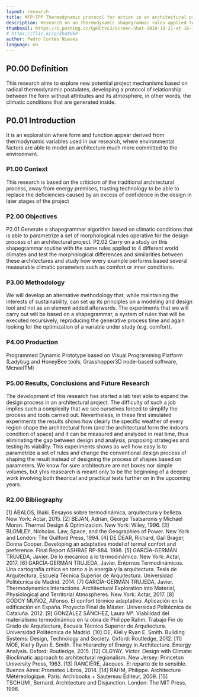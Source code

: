 ```yaml
---
layout: research
title: MFP-TPP Thermodynamic protocol for action in an architectural project
description: Research on an Thermodynamic shapegrammar rules applied to architecture
thumbnail: https://i.postimg.cc/GpRCtvcJ/Screen-Shot-2018-10-21-at-16-15-34.png
# https://flic.kr/p/2hqXUkP
author: Pedro Cortés Nieves
language: en
---
```

## P0.00 Definition
This research aims to explore new potential project mechanisms based on radical thermodynamic postulates, developing a protocol of relationship between the form without attributes and its atmosphere, in other words, the climatic conditions that are generated inside. 

## P0.01 Introduction
It is an exploration where form and function appear derived from thermodynamic variables used in our research, where environmental factors are able to model an architecture much more committed to the environment.

### P1.00 Context
This research is based on the criticism of the traditional architectural process, away from energy premises, trusting technology to be able to replace the deficiencies caused by an excess of confidence in the design in later stages of the project

### P2.00 Objectives
P2.01 Generate a shapegrammar algorithm based on climatic conditions that is able to parametrize a set of morphological rules operative for the design process of an architectural project.
P2.02 Carry on a study on this shapegrammar routine with the same rules applied to 4 different world climates and test the morphological differences and similarities between these architectures and study how every example performs based several measurable climatic parameters such as comfort or inner conditions.

### P3.00 Methodology
We will develop an alternative methodology that, while maintaining the interests of sustainability, can set up its principles on a modeling and design tool and not as an element added afterwards. The experiments that we will carry out will be based on a shapegrammar, a system of rules that will be executed recursively, reproducing the generative process time and again looking for the optimization of a variable under study (e.g. comfort). 

### P4.00 Production 
Programmed Dynamic Prototype based on Visual Programming Platform (Ladybug and HoneyBee tools, Grasshopper3D node-based software, McneelTM)

### P5.00 Results, Conclusions and Future Research 
The development of this research has started a lab test able to expand the design process in an architectural project. 
The difficulty of such a job implies such a complexity that we see ourselves forced to simplify the process and tools carried out. 
Nevertheless, in these first simulated experiments the results shows how clearly the specific weather of every region shape the architectural form (and the architectural form the indoors condition of space) and it can be measured and analyzed in real time, thus eliminating the gap between design and analysis, proposing strategies and testing its viability.
This experiments shows as well how easy is to parametrize a set of rules and change the conventional design process of shaping the result instead of designing the process of shapes based on parameters.
We know for sure architecture are not boxes nor simple volumes, but yhis reasearch is meant only to be the beginning of a deeper work involving both theorical and practical tests further on in the upcoming years. 

### R2.00 Bibliography 
[1] ÁBALOS, Iñaki. Ensayos sobre termodinámica, arquitectura y belleza. New York: Actar, 2015. 
[2] BEJAN, Adrián, George Tsatsaronis y Michael Moran. Thermal Design & Optimizacion. New York: Wiley, 1996. 
[3] BLOMLEY, Nicholas. Law, Space, and the Geographies of Power. New York and London: The Guilford Press, 1994. 
[4] DE DEAR, Richard, Gail Brager, Donna Cooper. Developing an adaptative model of termal confort and preference. Final Report ASHRAE RP‐884. 1998. 
[5] GARCÍA-GERMÁN TRUJEDA, Javier. De lo mecánico a lo termodinámico. New York: Actar, 2017. 
[6] GARCÍA‐GERMÁN TRUJEDA, Javier. Entornos Termodinámicos. Una cartografía crítica en torno a la energía y la arquitectura. Tesis de Arquitectura, Escuela Técnica Superior de Arquitectura. Universidad Politécnica de Madrid. 2014. 
[7] GARCÍA-GERMÁN TRUJEDA, Javier. Thermodynamics Interactions. Architectural Exploration into Material, Physiological and Territorial Atmospheres. New York: Actar, 2017. 
[8] GODOY MUÑOZ, Alfonso. El confort térmico adaptativo. Aplicación en la edificación en España. Proyecto Final de Máster. Universidad Politécnica de Cataluña. 2012. 
[9] GONZÁLEZ SÁNCHEZ, Laura Mª. Viabilidad del materialismo termodinámico en la obra de Philippe Rahm. Trabajo Fin de Grado de Arquitectura, Escuela Técnica Superior de Arquitectura. Universidad Politécnica de Madrid. 
[10] OE, Kiel y Ryan E. Smith. Building Systems: Design, Technology and Society. Oxford: Routledge, 2012. 
[11] MOE, Kiel y Ryan E. Smith. The Hierarchy of Energy in Architecture. Emergy Analysis. Oxford: Routledge, 2015. 
[12] OLGYAY, Víctor. Design with Climate: Bioclimatic approach to architectural regionalism. New Jersey: Princeton University Press, 1963. 
[13] RANCIÈRE, Jacques. El reparto de lo sensible. Buenos Aires: Prometeo Libros, 2014. 
[14] RAHM, Philippe. Architecture Météreologique. Paris: Archibooks + Sautereau Éditeur, 2009. 
[15] TSCHUMI, Bernard. Architecture and Disjunction. London: The MIT Press, 1996. 
